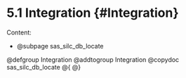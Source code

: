 # 5.1 Integration   {#Integration}

Content:

- @subpage sas_silc_db_locate 

@defgroup Integration
@addtogroup Integration
@copydoc sas_silc_db_locate
@{
@}